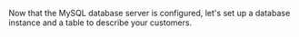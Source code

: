 Now that the MySQL database server is configured, let's set up a database instance and a table to describe your customers.
